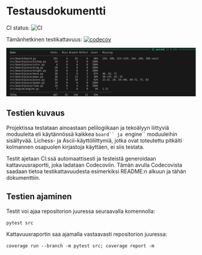 # Testausdokumentti

CI status: ![CI](https://github.com/volepp/algolabra-shakki/workflows/CI/badge.svg)

Tämänhetkinen testikattavuus: [![codecov](https://codecov.io/gh/volepp/algolabra-shakki/graph/badge.svg?token=R4000SVQ04)](https://codecov.io/gh/volepp/algolabra-shakki)

![Testiraportti](teststatus.png)

## Testien kuvaus

Projektissa testataan ainoastaan pelilogiikaan ja tekoälyyn liittyviä moduuleita eli käytännössä kaikkea `board`` ja `engine`` moduuleihin sisältyvää. Lichess- ja Ascii-käyttöliittymiä, jotka ovat toteutettu pitkälti kolmannen osapuolen kirjastoja käyttäen, ei siis testata. 

Testit ajetaan CI:ssä automaattisesti ja testeistä generoidaan kattavuusraportti, joka ladataan Codecoviin. Tämän avulla Codecovista saadaan tietoa testikattavuudesta esimerkiksi README:n alkuun ja tähän dokumenttiin.

## Testien ajaminen

Testit voi ajaa repositorion juuressa seuraavalla komennolla:

```
pytest src
```

Kattavuusraportin saa ajamalla vastaavasti repositorion juuressa:

```
coverage run --branch -m pytest src; coverage report -m
```